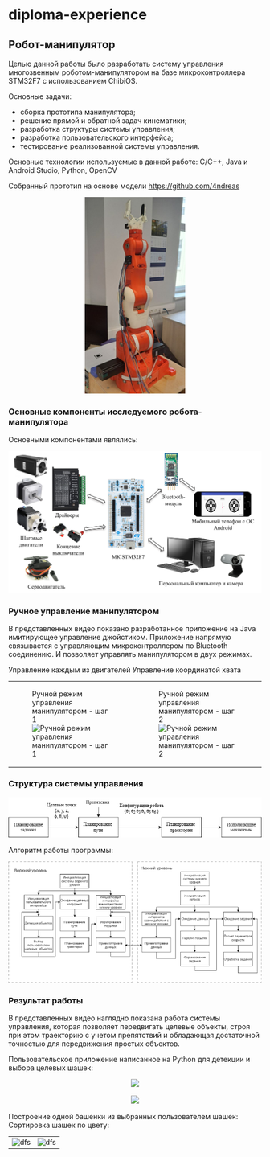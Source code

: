 # diploma-experience


## Робот-манипулятор

Целью данной работы было разработать систему управления многозвенным роботом-манипулятором на базе микроконтроллера STM32F7 с использованием ChibiOS.

Основные задачи:
- сборка прототипа манипулятора;
- решение прямой и обратной задач кинематики;
- разработка структуры системы управления; 
- разработка пользовательского интерфейса;
- тестирование реализованной системы управления.

Основные технологии используемые в данной работе:
C/C++, Java и Android Studio, Python, OpenCV

Собранный прототип на основе модели https://github.com/4ndreas

<p align="center">
<img src="manipulator_pics/Prototype.png" width="200">
</p>


### Основные компоненты исследуемого робота-манипулятора

Основными компонентами являлись:

<p align="center">
<img src="manipulator_pics/Components.png">
</p>

### Ручное управление манипулятором


В представленных видео показано разработанное приложение на Java имитирующее управление джойстиком.
Приложение напрямую связывается с управляющим микроконтроллером по Bluetooth соединению. И позволяет управлять манипулятором в двух режимах.

Управление каждым из двигателей                                    Управление координатой хвата              
<div align="center">
<table>
  <tr>
    <td>
      <figure>
        <figcaption>Ручной режим управления манипулятором - шаг 1</figcaption>
        <img src="https://github.com/Alionaaaa/diploma-experience/blob/main/manipulator_pics/manual_control_mode_1.gif" alt="Ручной режим управления манипулятором - шаг 1" width="200"/>
      </figure>
    </td>
    <td>
      <figure>
        <figcaption>Ручной режим управления манипулятором - шаг 2</figcaption>
        <img src="https://github.com/Alionaaaa/diploma-experience/blob/main/manipulator_pics/manual_control_mode_2.gif" alt="Ручной режим управления манипулятором - шаг 2" width="200"/>
      </figure>
    </td>
  </tr>
</table>
</div>


### Структура системы управления


<p align="center">
<img src="manipulator_pics/control_system.png">
</p>


Алгоритм работы программы:

<p align="center">
<img src="manipulator_pics/work_algorithm.png">
</p>


### Результат работы


В представленных видео наглядно показана работа системы управления, которая позволяет передвигать целевые объекты, строя при этом траекторию с учетом препятствий и обладающая достаточной точностью для передвижения простых объектов.


Пользовательское приложение написанное на Python для детекции и выбора целевых шашек:

<p align="center">
<img src="detection.gif">
</p>

  

<p align="center">
<img src="one_tower.gif">
</p>





Построение одной башенки из выбранных пользователем шашек:                                    Сортировка шашек по цвету:             
<div align=center>
<table>
  <tr>
     <td><img src="https://github.com/Alionaaaa/diploma-experience/blob/main/manipulator_pics/one_tower.gif" alt="dfs" width="200"/></td>
    <td><img src="https://github.com/Alionaaaa/diploma-experience/blob/main/manipulator_pics/sort_towers.gif" alt="dfs" width="200"/></td>
  </tr>
</table>
</div>
